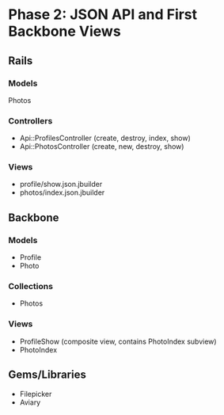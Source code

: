 # Phase 2: JSON API and First Backbone Views

## Rails
### Models
Photos

### Controllers
* Api::ProfilesController (create, destroy, index, show)
* Api::PhotosController (create, new, destroy, show)

### Views
* profile/show.json.jbuilder
* photos/index.json.jbuilder

## Backbone
### Models
* Profile
* Photo

### Collections
* Photos

### Views
* ProfileShow (composite view, contains PhotoIndex subview)
* PhotoIndex

## Gems/Libraries
* Filepicker
* Aviary
